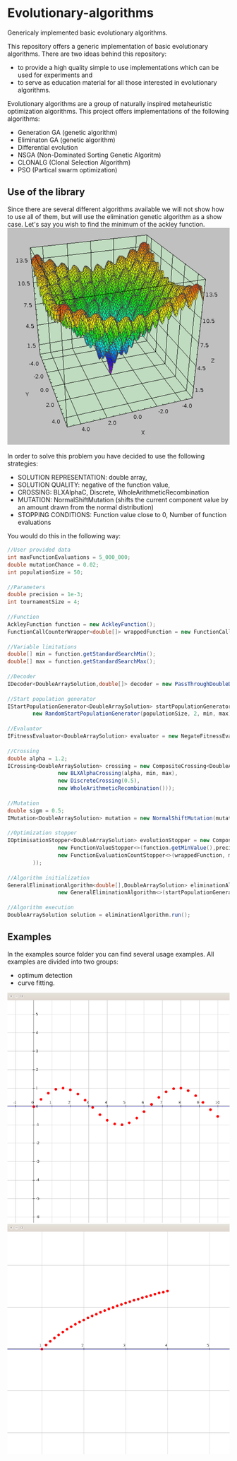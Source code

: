 # Evolutionary-algorithms
Genericaly implemented basic evolutionary algorithms. 


This repository offers a generic implementation of basic evolutionary algorithms. 
There are two ideas behind this repository: 
* to provide a high quality simple to use implementations which can be used for experiments and
* to serve as education material for all those interested in evolutionary algorithms.

Evolutionary algorithms are a group of naturally inspired metaheuristic optimization algorithms.
This project offers implementations of the following algorithms: 
* Generation GA (genetic algorithm)
* Eliminaton GA (genetic algorithm)
* Differential evolution
* NSGA (Non-Dominated Sorting Genetic Algoritm)
* CLONALG (Clonal Selection Algorithm)
* PSO (Partical swarm optimization)

## Use of the library
Since there are several different algorithms available we will not show how to use all of them, but will use the elimination genetic algorithm as a show case. 
Let's say you wish to find the minimum of the ackley function. 
![ackley](images/Ackley.png)

In order to solve this problem you have decided to use the following strategies:
* SOLUTION REPRESENTATION: double array,
* SOLUTION QUALITY: negative of the function value, 
* CROSSING: BLXAlphaC, Discrete, WholeArithmeticRecombination
* MUTATION: NormalShiftMutation (shifts the current component value by an amount drawn from the normal distribution)
* STOPPING CONDITIONS: Function value close to 0, Number of function evaluations 

You would do this in the following way:
```java
//User provided data
int maxFunctionEvaluations = 5_000_000;
double mutationChance = 0.02;
int populationSize = 50;

//Parameters
double precision = 1e-3;
int tournamentSize = 4;
						
//Function
AckleyFunction function = new AckleyFunction();
FunctionCallCounterWrapper<double[]> wrappedFunction = new FunctionCallCounterWrapper<>(function);
		
//Variable limitations
double[] min = function.getStandardSearchMin();
double[] max = function.getStandardSearchMax();

//Decoder
IDecoder<DoubleArraySolution,double[]> decoder = new PassThroughDoubleDecoder(); 
		
//Start population generator
IStartPopulationGenerator<DoubleArraySolution> startPopulationGenerator = 
        new RandomStartPopulationGenerator(populationSize, 2, min, max);

//Evaluator
IFitnessEvaluator<DoubleArraySolution> evaluator = new NegateFitnessEvaluator<>(new FunctionValueFitnessEvaluator<>());
		
//Crossing
double alpha = 1.2;
ICrossing<DoubleArraySolution> crossing = new CompositeCrossing<DoubleArraySolution>(Arrays.asList(
				new BLXAlphaCrossing(alpha, min, max),
				new DiscreteCrossing(0.5),
				new WholeArithmeticRecombination()));
		
//Mutation
double sigm = 0.5;
IMutation<DoubleArraySolution> mutation = new NormalShiftMutation(mutationChance, sigm, min, max);
    
//Optimization stopper
IOptimisationStopper<DoubleArraySolution> evolutionStopper = new CompositeOptimisationStopper<>(Arrays.asList(
				new FunctionValueStopper<>(function.getMinValue(),precision),
				new FunctionEvaluationCountStopper<>(wrappedFunction, maxFunctionEvaluations)
		));
		
//Algorithm initialization
GeneralEliminationAlgorithm<double[],DoubleArraySolution> eliminationAlgorithm = 
				new GeneralEliminationAlgorithm<>(startPopulationGenerator, tournamentSize, crossing, mutation, decoder, wrappedFunction, evaluator, evolutionStopper);
		
//Algorithm execution
DoubleArraySolution solution = eliminationAlgorithm.run();
```
## Examples
In the examples source folder you can find several usage examples. 
All examples are divided into two groups:
* optimum detection 
* curve fitting.

![sin function fitting](images/sin.gif)
![ln function fitting](images/ln.gif)
